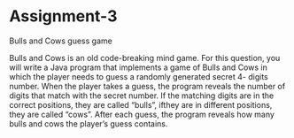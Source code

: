 # Assignment-3
Bulls and Cows guess game

Bulls and Cows is an old code-breaking mind game. For this question, you will write a Java program that
implements a game of Bulls and Cows in which the player needs to guess a randomly generated secret 4-
digits number. When the player takes a guess, the program reveals the number of digits that match with
the secret number. If the matching digits are in the correct positions, they are called “bulls”, ifthey
are in different positions, they are called “cows”. After each guess, the program reveals how many bulls
and cows the player’s guess contains.
